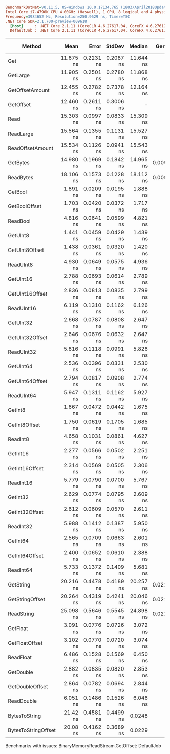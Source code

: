 ``` ini

BenchmarkDotNet=v0.11.5, OS=Windows 10.0.17134.765 (1803/April2018Update/Redstone4)
Intel Core i7-4790K CPU 4.00GHz (Haswell), 1 CPU, 8 logical and 4 physical cores
Frequency=3984652 Hz, Resolution=250.9629 ns, Timer=TSC
.NET Core SDK=2.1.700-preview-009618
  [Host]     : .NET Core 2.1.11 (CoreCLR 4.6.27617.04, CoreFX 4.6.27617.02), 64bit RyuJIT
  DefaultJob : .NET Core 2.1.11 (CoreCLR 4.6.27617.04, CoreFX 4.6.27617.02), 64bit RyuJIT


```
|           Method |      Mean |     Error |    StdDev |    Median |  Gen 0 | Gen 1 | Gen 2 | Allocated |
|----------------- |----------:|----------:|----------:|----------:|-------:|------:|------:|----------:|
|              Get | 11.675 ns | 0.2231 ns | 0.2087 ns | 11.644 ns |      - |     - |     - |         - |
|         GetLarge | 11.905 ns | 0.2501 ns | 0.2780 ns | 11.868 ns |      - |     - |     - |         - |
|  GetOffsetAmount | 12.455 ns | 0.2782 ns | 0.7378 ns | 12.164 ns |      - |     - |     - |         - |
|        GetOffset | 12.460 ns | 0.2611 ns | 0.3006 ns |         - |      - |     - |     - |         - |
|             Read | 15.303 ns | 0.0997 ns | 0.0833 ns | 15.309 ns |      - |     - |     - |         - |
|        ReadLarge | 15.564 ns | 0.1355 ns | 0.1131 ns | 15.527 ns |      - |     - |     - |         - |
| ReadOffsetAmount | 15.534 ns | 0.1126 ns | 0.0941 ns | 15.543 ns |      - |     - |     - |         - |
|         GetBytes | 14.980 ns | 0.1969 ns | 0.1842 ns | 14.965 ns | 0.0095 |     - |     - |      40 B |
|        ReadBytes | 18.106 ns | 0.1573 ns | 0.1228 ns | 18.112 ns | 0.0095 |     - |     - |      40 B |
|          GetBool |  1.891 ns | 0.0209 ns | 0.0195 ns |  1.888 ns |      - |     - |     - |         - |
|    GetBoolOffset |  1.703 ns | 0.0420 ns | 0.0372 ns |  1.717 ns |      - |     - |     - |         - |
|         ReadBool |  4.816 ns | 0.0641 ns | 0.0599 ns |  4.821 ns |      - |     - |     - |         - |
|         GetUInt8 |  1.441 ns | 0.0459 ns | 0.0429 ns |  1.439 ns |      - |     - |     - |         - |
|   GetUInt8Offset |  1.438 ns | 0.0361 ns | 0.0320 ns |  1.420 ns |      - |     - |     - |         - |
|        ReadUInt8 |  4.930 ns | 0.0649 ns | 0.0575 ns |  4.936 ns |      - |     - |     - |         - |
|        GetUInt16 |  2.788 ns | 0.0693 ns | 0.0614 ns |  2.789 ns |      - |     - |     - |         - |
|  GetUInt16Offset |  2.836 ns | 0.0813 ns | 0.0835 ns |  2.799 ns |      - |     - |     - |         - |
|       ReadUInt16 |  6.119 ns | 0.1310 ns | 0.1162 ns |  6.126 ns |      - |     - |     - |         - |
|        GetUInt32 |  2.668 ns | 0.0787 ns | 0.0808 ns |  2.647 ns |      - |     - |     - |         - |
|  GetUInt32Offset |  2.646 ns | 0.0676 ns | 0.0632 ns |  2.647 ns |      - |     - |     - |         - |
|       ReadUInt32 |  5.816 ns | 0.1118 ns | 0.0991 ns |  5.826 ns |      - |     - |     - |         - |
|        GetUInt64 |  2.536 ns | 0.0396 ns | 0.0331 ns |  2.530 ns |      - |     - |     - |         - |
|  GetUInt64Offset |  2.794 ns | 0.0817 ns | 0.0908 ns |  2.774 ns |      - |     - |     - |         - |
|       ReadUInt64 |  5.947 ns | 0.1311 ns | 0.1162 ns |  5.927 ns |      - |     - |     - |         - |
|          GetInt8 |  1.667 ns | 0.0472 ns | 0.0442 ns |  1.675 ns |      - |     - |     - |         - |
|    GetInt8Offset |  1.750 ns | 0.0619 ns | 0.1705 ns |  1.685 ns |      - |     - |     - |         - |
|         ReadInt8 |  4.658 ns | 0.1031 ns | 0.0861 ns |  4.627 ns |      - |     - |     - |         - |
|         GetInt16 |  2.277 ns | 0.0566 ns | 0.0502 ns |  2.251 ns |      - |     - |     - |         - |
|   GetInt16Offset |  2.314 ns | 0.0569 ns | 0.0505 ns |  2.306 ns |      - |     - |     - |         - |
|        ReadInt16 |  5.779 ns | 0.0790 ns | 0.0700 ns |  5.767 ns |      - |     - |     - |         - |
|         GetInt32 |  2.629 ns | 0.0774 ns | 0.0795 ns |  2.609 ns |      - |     - |     - |         - |
|   GetInt32Offset |  2.612 ns | 0.0609 ns | 0.0570 ns |  2.611 ns |      - |     - |     - |         - |
|        ReadInt32 |  5.988 ns | 0.1412 ns | 0.1387 ns |  5.950 ns |      - |     - |     - |         - |
|         GetInt64 |  2.565 ns | 0.0709 ns | 0.0663 ns |  2.601 ns |      - |     - |     - |         - |
|   GetInt64Offset |  2.400 ns | 0.0652 ns | 0.0610 ns |  2.388 ns |      - |     - |     - |         - |
|        ReadInt64 |  5.733 ns | 0.1372 ns | 0.1409 ns |  5.681 ns |      - |     - |     - |         - |
|        GetString | 20.216 ns | 0.4478 ns | 0.4189 ns | 20.257 ns | 0.0210 |     - |     - |      88 B |
|  GetStringOffset | 20.264 ns | 0.4319 ns | 0.4241 ns | 20.046 ns | 0.0210 |     - |     - |      88 B |
|       ReadString | 25.098 ns | 0.5646 ns | 0.5545 ns | 24.898 ns | 0.0210 |     - |     - |      88 B |
|         GetFloat |  3.091 ns | 0.0776 ns | 0.0726 ns |  3.072 ns |      - |     - |     - |         - |
|   GetFloatOffset |  3.102 ns | 0.0770 ns | 0.0720 ns |  3.074 ns |      - |     - |     - |         - |
|        ReadFloat |  6.486 ns | 0.1528 ns | 0.1569 ns |  6.450 ns |      - |     - |     - |         - |
|        GetDouble |  2.882 ns | 0.0835 ns | 0.0820 ns |  2.853 ns |      - |     - |     - |         - |
|  GetDoubleOffset |  2.864 ns | 0.0782 ns | 0.0694 ns |  2.844 ns |      - |     - |     - |         - |
|       ReadDouble |  6.051 ns | 0.1486 ns | 0.1526 ns |  6.046 ns |      - |     - |     - |         - |
|       BytesToString | 21.42 ns | 0.4581 ns | 0.4499 ns |			 0.0248 |     - |     - |     104 B |
| BytesToStringOffset | 20.08 ns | 0.4162 ns | 0.3689 ns |			 0.0229 |     - |     - |      96 B |

Benchmarks with issues:
  BinaryMemoryReadStream.GetOffset: DefaultJob
